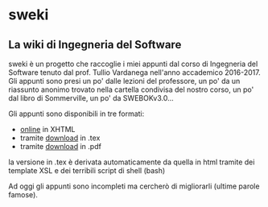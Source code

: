 # sweki
## La wiki di Ingegneria del Software

sweki è un progetto che raccoglie i miei appunti dal corso di Ingegneria del Software tenuto dal prof. Tullio Vardanega nell'anno accademico 2016-2017. Gli appunti sono presi un po' dalle lezioni del professore, un po' da un riassunto anonimo trovato nella cartella condivisa del nostro corso, un po' dal libro di Sommerville, un po' da SWEBOKv3.0...

Gli appunti sono disponibili in tre formati:
* [online](https://gigiobello.github.io/sweki/) in XHTML
* tramite [download](https://github.com/gigiobello/sweki/raw/master/tex/sweki.tex) in .tex
* tramite [download](https://github.com/gigiobello/sweki/raw/master/tex/sweki.pdf) in .pdf

la versione in .tex è derivata automaticamente da quella in html tramite dei template XSL e dei terribili script di shell (bash)

Ad oggi gli appunti sono incompleti ma cercherò di migliorarli (ultime parole famose).
